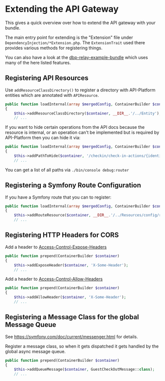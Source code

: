 # Extending the API Gateway

This gives a quick overview over how to extend the API gateway with your bundle.

The main entry point for extending is the "Extension" file under
`DependencyInjection/*Extension.php`. The `ExtensionTrait` used there provides
various methods for registering things.

You can also have a look at the [dbp-relay-example-bundle](https://gitlab.tugraz.at/dbp/relay/dbp-relay-example-bundle) which uses many of the here listed features.


## Registering API Resources

Use `addResourceClassDirectory()` to register a directory with API-Platform entities which are annotated with `APIResource`.

```php
public function loadInternal(array $mergedConfig, ContainerBuilder $container)
{
    $this->addResourceClassDirectory($container, __DIR__.'/../Entity');
    // ...
```

If you want to hide certain operations from the API docs because the resource is internal, or an operation can't be implemented but is required by API-Platform then you can hide it via:

```php
public function loadInternal(array $mergedConfig, ContainerBuilder $container)
{
    $this->addPathToHide($container, '/checkin/check-in-actions/{identifier}');
    // ...
```

You can get a list of all paths via `./bin/console debug:router`

## Registering a Symfony Route Configuration

If you have a Symfony route that you can to register:

```php
public function loadInternal(array $mergedConfig, ContainerBuilder $container)
{
    $this->addRouteResource($container, __DIR__.'/../Resources/config/routes.yaml', 'yaml');
    // ...
```

## Registering HTTP Headers for CORS

Add a header to [Access-Control-Expose-Headers](https://developer.mozilla.org/en-US/docs/Web/HTTP/Headers/Access-Control-Expose-Headers)

```php
public function prepend(ContainerBuilder $container)
{
    $this->addExposeHeader($container, 'X-Some-Header');
    // ...
```

Add a header to [Access-Control-Allow-Headers](https://developer.mozilla.org/en-US/docs/Web/HTTP/Headers/Access-Control-Allow-Headers)

```php
public function prepend(ContainerBuilder $container)
{
    $this->addAllowHeader($container, 'X-Some-Header');
    // ...
```

## Registering a Message Class for the global Message Queue

See https://symfony.com/doc/current/messenger.html for details.

Register a message class, so when it gets dispatched it gets handled by the
global async message queue.

```php
public function prepend(ContainerBuilder $container)
{
    $this->addQueueMessage($container, GuestCheckOutMessage::class);
    // ...
```

